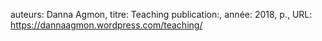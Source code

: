 auteurs: Danna Agmon, 
titre: Teaching
publication:, 
année: 2018, 
p.,
URL: https://dannaagmon.wordpress.com/teaching/

